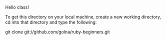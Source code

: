 Hello class!

To get this directory on your local machine,
create a new working directory, cd into that directory
and type the following:

git clone git://github.com/golna/ruby-beginners.git
